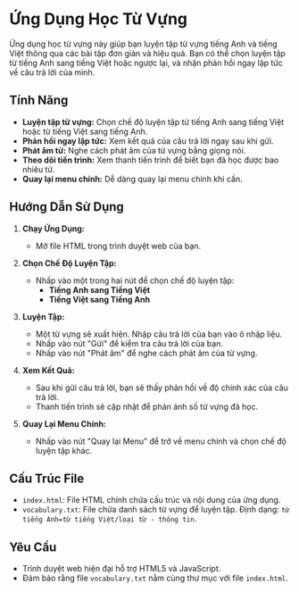 # Ứng Dụng Học Từ Vựng

Ứng dụng học từ vựng này giúp bạn luyện tập từ vựng tiếng Anh và tiếng Việt thông qua các bài tập đơn giản và hiệu quả. Bạn có thể chọn luyện tập từ tiếng Anh sang tiếng Việt hoặc ngược lại, và nhận phản hồi ngay lập tức về câu trả lời của mình.

## Tính Năng

-   **Luyện tập từ vựng:** Chọn chế độ luyện tập từ tiếng Anh sang tiếng Việt hoặc từ tiếng Việt sang tiếng Anh.
-   **Phản hồi ngay lập tức:** Xem kết quả của câu trả lời ngay sau khi gửi.
-   **Phát âm từ:** Nghe cách phát âm của từ vựng bằng giọng nói.
-   **Theo dõi tiến trình:** Xem thanh tiến trình để biết bạn đã học được bao nhiêu từ.
-   **Quay lại menu chính:** Dễ dàng quay lại menu chính khi cần.

## Hướng Dẫn Sử Dụng

1. **Chạy Ứng Dụng:**

    - Mở file HTML trong trình duyệt web của bạn.

2. **Chọn Chế Độ Luyện Tập:**

    - Nhấp vào một trong hai nút để chọn chế độ luyện tập:
        - **Tiếng Anh sang Tiếng Việt**
        - **Tiếng Việt sang Tiếng Anh**

3. **Luyện Tập:**

    - Một từ vựng sẽ xuất hiện. Nhập câu trả lời của bạn vào ô nhập liệu.
    - Nhấp vào nút "Gửi" để kiểm tra câu trả lời của bạn.
    - Nhấp vào nút "Phát âm" để nghe cách phát âm của từ vựng.

4. **Xem Kết Quả:**

    - Sau khi gửi câu trả lời, bạn sẽ thấy phản hồi về độ chính xác của câu trả lời.
    - Thanh tiến trình sẽ cập nhật để phản ánh số từ vựng đã học.

5. **Quay Lại Menu Chính:**
    - Nhấp vào nút "Quay lại Menu" để trở về menu chính và chọn chế độ luyện tập khác.

## Cấu Trúc File

-   `index.html`: File HTML chính chứa cấu trúc và nội dung của ứng dụng.
-   `vocabulary.txt`: File chứa danh sách từ vựng để luyện tập. Định dạng: `từ tiếng Anh=từ tiếng Việt/loại từ - thông tin`.

## Yêu Cầu

-   Trình duyệt web hiện đại hỗ trợ HTML5 và JavaScript.
-   Đảm bảo rằng file `vocabulary.txt` nằm cùng thư mục với file `index.html`.

